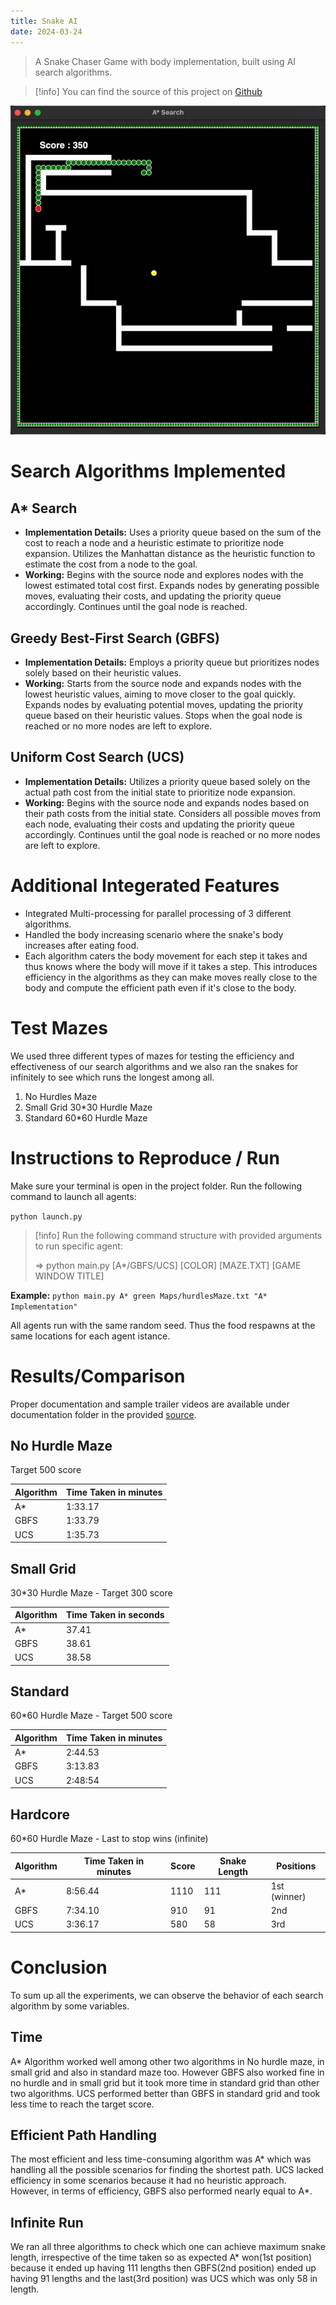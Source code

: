 ```yaml
---
title: Snake AI
date: 2024-03-24
---
```


> A Snake Chaser Game with body implementation, built using AI search algorithms.

> [!info]
> You can find the source of this project on [Github](https://github.com/avcton/snake-ai)

<center><img src="assets/snake-ai.gif"></center>

# Search Algorithms Implemented

## A* Search

- **Implementation Details:** Uses a priority queue based on the sum of the cost to reach a node and a heuristic estimate to prioritize node expansion. Utilizes the Manhattan distance as the heuristic function to estimate the cost from a node to the goal.
- **Working:** Begins with the source node and explores nodes with the lowest estimated total cost first. Expands nodes by generating possible moves, evaluating their costs, and updating the priority queue accordingly. Continues until the goal node is reached.

## Greedy Best-First Search (GBFS)

- **Implementation Details:** Employs a priority queue but prioritizes nodes solely based on their heuristic values.
- **Working:** Starts from the source node and expands nodes with the lowest heuristic values, aiming to move closer to the goal quickly. Expands nodes by evaluating potential moves, updating the priority queue based on their heuristic values. Stops when the goal node is reached or no more nodes are left to explore.

## Uniform Cost Search (UCS)

- **Implementation Details:** Utilizes a priority queue based solely on the actual path cost from the initial state to prioritize node expansion.
- **Working:** Begins with the source node and expands nodes based on their path costs from the initial state. Considers all possible moves from each node, evaluating their costs and updating the priority queue accordingly. Continues until the goal node is reached or no more nodes are left to explore.

# Additional Integerated Features

- Integrated Multi-processing for parallel processing of 3 different algorithms.
- Handled the body increasing scenario where the snake's body increases after eating food.
- Each algorithm caters the body movement for each step it takes and thus knows where the body will move if it takes a step. This introduces efficiency in the algorithms as they can make moves really close to the body and compute the efficient path even if it's close to the body.

# Test Mazes

We used three different types of mazes for testing the efficiency and effectiveness of our search algorithms and we also ran the snakes for infinitely to see which runs the longest among all.

1. No Hurdles Maze
2. Small Grid 30*30 Hurdle Maze
3. Standard 60*60 Hurdle Maze

# Instructions to Reproduce / Run

Make sure your terminal is open in the project folder.
Run the following command to launch all agents:

```python launch.py```

> [!info]
> Run the following command structure with provided arguments to run specific agent:
>
> => python main.py [A*/GBFS/UCS] [COLOR] [MAZE.TXT] [GAME WINDOW TITLE]

**Example:**
```python main.py A* green Maps/hurdlesMaze.txt "A* Implementation"```

All agents run with the same random seed. Thus the food respawns at the same locations for each agent istance.

# Results/Comparison

Proper documentation and sample trailer videos are available under documentation folder in the provided [source](https://github.com/avcton/snake-ai).

## No Hurdle Maze

Target 500 score

| Algorithm | Time Taken in minutes |
|-----------|-----------------------|
| A*        | 1:33.17               |
| GBFS      | 1:33.79               |
| UCS       | 1:35.73               |

## Small Grid

30*30 Hurdle Maze - Target 300 score

| Algorithm | Time Taken in seconds |
|-----------|-----------------------|
| A*        | 37.41                 |
| GBFS      | 38.61                 |
| UCS       | 38.58                 |

## Standard

60*60 Hurdle Maze - Target 500 score

| Algorithm | Time Taken in minutes |
|-----------|-----------------------|
| A*        | 2:44.53               |
| GBFS      | 3:13.83               |
| UCS       | 2:48:54               |

## Hardcore

60*60 Hurdle Maze - Last to stop wins (infinite)

| Algorithm | Time Taken in minutes | Score | Snake Length | Positions      |
|-----------|-----------------------|-------|--------------|----------------|
| A*        | 8:56.44               | 1110  | 111          | 1st (winner)   |
| GBFS      | 7:34.10               | 910   | 91           | 2nd            |
| UCS       | 3:36.17               | 580   | 58           | 3rd            |

# Conclusion
To sum up all the experiments, we can observe the behavior of each search algorithm by some variables.

## Time

A* Algorithm worked well among other two algorithms in No hurdle maze, in small grid and also in standard maze too. However GBFS also worked fine in no hurdle and in small grid but it took more time in standard grid than other two algorithms. UCS performed better than GBFS in standard grid and took less time to reach the target score.

## Efficient Path Handling

The most efficient and less time-consuming algorithm was A* which was handling all the possible scenarios for finding the shortest path. UCS lacked efficiency in some scenarios because it had no heuristic approach. However, in terms of efficiency, GBFS also performed nearly equal to A*.

## Infinite Run

We ran all three algorithms to check which one can achieve maximum snake length, irrespective of the time taken so as expected A* won(1st position) because it ended up having 111 lengths then GBFS(2nd position) ended up having 91 lengths and the last(3rd position) was UCS which was only 58 in length.
